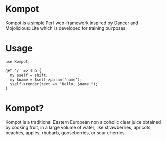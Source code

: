 # Kompot
Kompot is a simple Perl web-framework inspired by Dancer and
Mojolicious::Lite which is developed for training purposes.

# Usage
````
use Kompot;

get '/' => sub {
  my $self = shift;
  my $name = $self->param('name');
  $self->render(text => "Hello, $name!");
}
````

# Kompot?
Kompot is a traditional Eastern European non alcoholic clear juice obtained by
cooking fruit, in a large volume of water, like strawberries, apricots, peaches,
apples, rhubarb, gooseberries, or sour cherries.

